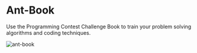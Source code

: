 # Ant-Book
Use the Programming Contest Challenge Book to train your problem solving algorithms and coding techniques.

![ant-book](https://images-na.ssl-images-amazon.com/images/I/41bHxtpurqL._SX386_BO1,204,203,200_.jpg)

